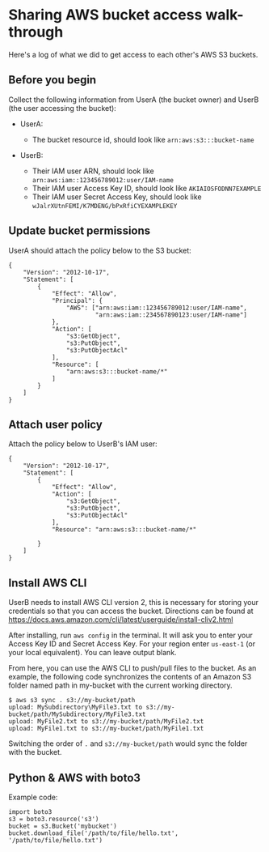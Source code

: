 # Sharing AWS bucket access walk-through

Here's a log of what we did to get access to each other's AWS S3 buckets.

## Before you begin

Collect the following information from UserA (the bucket owner) and
UserB (the user accessing the bucket):

- UserA:
  - The bucket resource id, should look like `arn:aws:s3:::bucket-name`

- UserB:
  - Their IAM user ARN, should look like `arn:aws:iam::123456789012:user/IAM-name`
  - Their IAM user Access Key ID, should look like `AKIAIOSFODNN7EXAMPLE`
  - Their IAM user Secret Access Key, should look like `wJalrXUtnFEMI/K7MDENG/bPxRfiCYEXAMPLEKEY`

## Update bucket permissions
UserA should attach the policy below to the S3 bucket:

```
{
    "Version": "2012-10-17",
    "Statement": [
        {
            "Effect": "Allow",
            "Principal": {
                "AWS": ["arn:aws:iam::123456789012:user/IAM-name",
                        "arn:aws:iam::234567890123:user/IAM-name"]
            },
            "Action": [
                "s3:GetObject",
                "s3:PutObject",
                "s3:PutObjectAcl"
            ],
            "Resource": [
                "arn:aws:s3:::bucket-name/*"
            ]
        }
    ]
}
```

## Attach user policy
Attach the policy below to UserB's IAM user:

```
{
    "Version": "2012-10-17",
    "Statement": [
        {
            "Effect": "Allow",
            "Action": [
                "s3:GetObject",
                "s3:PutObject",
                "s3:PutObjectAcl"
            ],
            "Resource": "arn:aws:s3:::bucket-name/*"

        }
    ]
}
```

## Install AWS CLI
UserB needs to install AWS CLI version 2, this is necessary for storing your
credentials so that you can access the bucket.
Directions can be found at https://docs.aws.amazon.com/cli/latest/userguide/install-cliv2.html

After installing, run `aws config` in the terminal. It will ask you to enter
your Access Key ID and Secret Access Key. For your region enter `us-east-1` (or
your local equivalent). You can leave output blank.

From here, you can use the AWS CLI to push/pull files to the bucket. As an example,
the following code synchronizes the contents of an Amazon S3 folder named path
in my-bucket with the current working directory.
```
$ aws s3 sync . s3://my-bucket/path
upload: MySubdirectory\MyFile3.txt to s3://my-bucket/path/MySubdirectory/MyFile3.txt
upload: MyFile2.txt to s3://my-bucket/path/MyFile2.txt
upload: MyFile1.txt to s3://my-bucket/path/MyFile1.txt
```
Switching the order of `.` and `s3://my-bucket/path` would sync the folder with
the bucket.

## Python & AWS with boto3
Example code:
```
import boto3
s3 = boto3.resource('s3')
bucket = s3.Bucket('mybucket')
bucket.download_file('/path/to/file/hello.txt', '/path/to/file/hello.txt')
```
